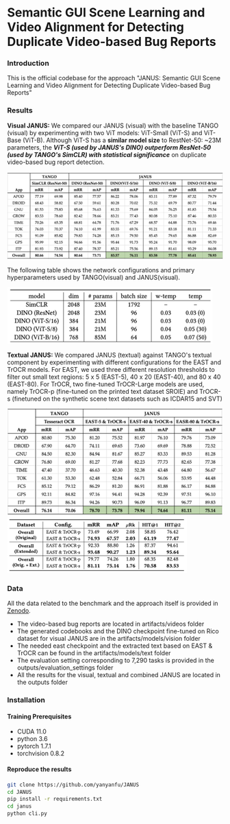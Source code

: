# Semantic GUI Scene Learning and Video Alignment for Detecting Duplicate Video-based Bug Reports
### Introduction
This is the official codebase for the approach "JANUS: Semantic GUI Scene Learning and Video Alignment for Detecting Duplicate Video-based Bug Reports"

### Results
**Visual JANUS:** We compared our JANUS (visual) with the baseline TANGO (visual) by experimenting with two ViT models: ViT-Small (ViT-S) and ViT-Base (ViT-B). Although ViT-S has a **similar model size** to RestNet-50: ~23M parameters, the ***ViT-S (used by JANUS's DINO) outperform ResNet-50 (used by TANGO's SimCLR) with statistical significance*** on duplicate video-based bug report detection. 

<img src="tabels/visual.png" alt="visual results" width="720">

The following table shows the network configurations and primary hyperparameters used by TANGO(visual) and JANUS(visual).

<img src="tabels/visual_config.png" alt="visual results" width="480">

**Textual JANUS:** We compared JANUS (textual) against TANGO's textual component by experimenting with different configurations for the EAST and TrOCR models. For EAST, we used three different resolution thresholds to filter out small text regions: 5 x 5 (EAST-5), 40 x 20 (EAST-40), and 80 x 40 (EAST-80). For TrOCR, two fine-tuned TrOCR-Large models are used, namely TrOCR-p (fine-tuned on the printed text dataset SROIE) and  TrOCR-s (finetuned on the synthetic scene text datasets such as ICDAR15 and SVT)

<img src="tabels/text.png" alt="textual results" width="560">

<img src="tabels/text_comparison.png" alt="trocr results" width="420">

### Data

All the data related to the benchmark and the approach itself is provided in [Zenodo](https://sandbox.zenodo.org/record/1166765#.Y_Y4CexBx8Y).

* The video-based bug reports are located in artifacts/videos folder
* The generated codebooks and the DINO checkpoint fine-tuned on Rico dataset for visual JANUS are in the artifacts/models/vision folder
* The needed east checkpoint and the extracted text based on EAST & TrOCR can be found in the artifacts/models/text folder 
* The evaluation setting corresponding to 7,290 tasks is provided in the outputs/evaluation_settings folder
* All the results for the visual, textual and combined JANUS are located in the outputs folder

### Installation

#### Training Prerequisites
- CUDA 11.0
- python 3.6
- pytorch 1.7.1
- torchvision 0.8.2

#### Reproduce the results
```bash
git clone https://github.com/yanyanfu/JANUS
cd JANUS
pip install -r requirements.txt
cd janus
python cli.py
```

